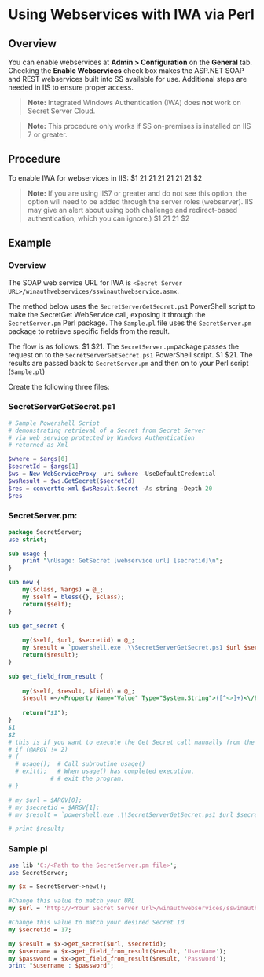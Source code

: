 [title]: # (Using Webservices with IWA via Perl)
[tags]: # (API,Scripting,perl,webservices,IWA,authentication)
[priority]: # (1000)

# Using Webservices with IWA via Perl

## Overview 

You can enable webservices at **Admin \> Configuration** on the **General** tab. Checking the **Enable Webservices** check box makes the ASP.NET SOAP and REST webservices built into SS available for use. Additional steps are needed in IIS to ensure proper access. 

> **Note:** Integrated Windows Authentication (IWA) does **not** work on Secret Server Cloud. 

> **Note:** This procedure only works if SS on-premises is installed on IIS 7 or greater.

## Procedure 

 To enable IWA for webservices in IIS:
$1
$2$1
$2$1
$2$1
$2$1
$2$1
$2$1
$2
   > **Note:** If you are using IIS7 or greater and do not see this option, the option will need to be added through the server roles (webserver). IIS may give an alert about using both challenge and redirect-based authentication, which you can ignore.)
$1
$2$1
$2$1
$2
## Example

### Overview

The SOAP web service URL for IWA is `<Secret Server URL>/winauthwebservices/sswinauthwebservice.asmx`.

The method below uses the `SecretServerGetSecret.ps1` PowerShell script to  make the SecretGet WebService call, exposing it through the `SecretServer.pm` Perl package. The `Sample.pl` file uses the `SecretServer.pm` package to retrieve specific fields from the result.

The flow is as follows:
$1
$21. The `SecretServer.pm`package passes the request on to the `SecretServerGetSecret.ps1` PowerShell script.
$1
$21. The results are passed back to `SecretServer.pm` and then on to your Perl script (`Sample.pl`)

Create the following three files:

### SecretServerGetSecret.ps1

```powershell
# Sample Powershell Script
# demonstrating retrieval of a Secret from Secret Server
# via web service protected by Windows Authentication 
# returned as Xml

$where = $args[0]
$secretId = $args[1]
$ws = New-WebServiceProxy -uri $where -UseDefaultCredential
$wsResult = $ws.GetSecret($secretId)
$res = convertto-xml $wsResult.Secret -As string -Depth 20
$res
```
### SecretServer.pm:

```perl
package SecretServer;
use strict;

sub usage {    
    print "\nUsage: GetSecret [webservice url] [secretid]\n";
}

sub new {    
    my($class, %args) = @_;
    my $self = bless({}, $class);
    return($self);
}

sub get_secret {
        
    my($self, $url, $secretid) = @_;
    my $result = `powershell.exe .\\SecretServerGetSecret.ps1 $url $secretid`;
    return($result);
}

sub get_field_from_result {
        
    my($self, $result, $field) = @_;
    $result =~/<Property Name="Value" Type="System.String">([^<>]+)<\/Property>(?:\s*<Property Name="(?!FieldName)[^"]+"[^>]+>[^<]+<\/Property>\s*)*<Property Name="FieldName"[^<>]+>$field<\/Property>/gsi;
    
    return("$1");
}
$1
$2
# this is if you want to execute the Get Secret call manually from the command line
# if (@ARGV != 2)
# {
  # usage();  # Call subroutine usage()
  # exit();   # When usage() has completed execution,
            # # exit the program.
# }

# my $url = $ARGV[0];
# my $secretid = $ARGV[1];
# my $result = `powershell.exe .\\SecretServerGetSecret.ps1 $url $secretid`;

# print $result;
```
### Sample.pl

```perl
use lib 'C:/<Path to the SecretServer.pm file>';
use SecretServer;

my $x = SecretServer->new();

#Change this value to match your URL
my $url = 'http://<Your Secret Server Url>/winauthwebservices/sswinauthwebservice.asmx';

#Change this value to match your desired Secret Id
my $secretid = 17; 

my $result = $x->get_secret($url, $secretid);
my $username = $x->get_field_from_result($result, 'UserName');
my $password = $x->get_field_from_result($result, 'Password');
print "$username : $password";


```